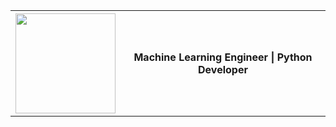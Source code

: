 <table style="border-style: none !important">
  <th>
    <a href="https://google.accredible.com/5916dded-b21d-47a9-b29c-532c7373afb9" target="_blank">
      <img src="https://api.accredible.com/v1/frontend/credential_website_embed_image/badge/95880754" width="160" height="160">
    </a>
  </th>
  <th>
    Machine Learning Engineer | Python Developer
  </th>
</table>
